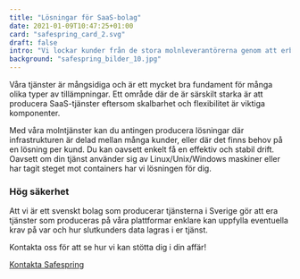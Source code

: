 ```yaml
---
title: "Lösningar för SaaS-bolag"
date: 2021-01-09T10:47:25+01:00
card: "safespring_card_2.svg"
draft: false
intro: "Vi lockar kunder från de stora molnleverantörerna genom att erbjuda en hållbar plattform utan inlåsning."
background: "safespring_bilder_10.jpg"
---
```

<div class="ingress"><p>Våra tjänster är mångsidiga och är ett mycket bra fundament för många olika typer av tillämpningar. Ett område där de är särskilt starka är att producera SaaS-tjänster eftersom skalbarhet och flexibilitet är viktiga komponenter.</p></div>

Med våra molntjänster kan du antingen producera lösningar där infrastrukturen är delad mellan många kunder, eller där det finns behov på en lösning per kund. Du kan oavsett enkelt få en effektiv och stabil drift. Oavsett om din tjänst använder sig av Linux/Unix/Windows maskiner eller har tagit steget mot containers har vi lösningen för dig.

### Hög säkerhet

Att vi är ett svenskt bolag som producerar tjänsterna i Sverige gör att era tjänster som produceras på våra plattformar enklare kan uppfylla eventuella krav på var och hur slutkunders data lagras i er tjänst.

Kontakta oss för att se hur vi kan stötta dig i din affär!

<a href="/kontakt" id="text-button">Kontakta Safespring</a>
